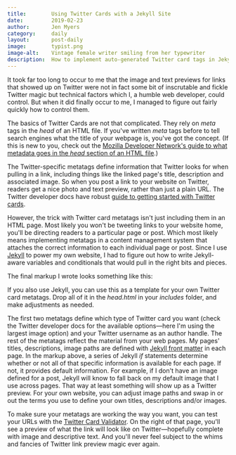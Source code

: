 ```yaml
---
title:        Using Twitter Cards with a Jekyll Site
date:         2019-02-23
author:       Jen Myers
category:     daily
layout:       post-daily
image:        typist.png
image-alt:    Vintage female writer smiling from her typewriter
description:  How to implement auto-generated Twitter card tags in Jekyll
---
```


It took far too long to occur to me that the image and text previews for links that showed up on Twitter were not in fact some bit of inscrutable and fickle Twitter magic but technical factors which I, a humble web developer, could control. But when it did finally occur to me, I managed to figure out fairly quickly how to control them.

<!-- more -->

The basics of Twitter Cards are not that complicated. They rely on _meta_ tags in the _head_ of an HTML file. If you've written _meta_ tags before to tell search engines what the title of your webpage is, you've got the concept. (If this is new to you, check out the [Mozilla Developer Network's guide to what metadata goes in the _head_ section of an HTML file](https://developer.mozilla.org/en-US/docs/Learn/HTML/Introduction_to_HTML/The_head_metadata_in_HTML).)

The Twitter-specific metatags define information that Twitter looks for when pulling in a link, including things like the linked page's title, description and associated image. So when you post a link to your website on Twitter, readers get a nice photo and text preview, rather than just a plain URL. The Twitter developer docs have robust [guide to getting started with Twitter cards](https://developer.twitter.com/en/docs/tweets/optimize-with-cards/guides/getting-started.html).

However, the trick with Twitter card metatags isn't just including them in an HTML page. Most likely you won't be tweeting links to your website home, you'll be directing readers to a particular page or post. Which most likely means implementing metatags in a content management system that attaches the correct information to each individual page or post. Since I use [Jekyll](https://jekyllrb.com/) to power my own website, I had to figure out how to write Jekyll-aware variables and conditionals that would pull in the right bits and pieces.

The final markup I wrote looks something like this:

<script src="https://gist.github.com/jenmyers/34b2118c2f474dd40a9cf3bc58840948.js"></script>

If you also use Jekyll, you can use this as a template for your own Twitter card metatags. Drop all of it in the _head.html_ in your _includes_ folder, and make adjustments as needed.

The first two metatags define which type of Twitter card you want (check the Twitter developer docs for the available options—here I'm using the largest image option) and your Twitter username as an author handle. The rest of the metatags reflect the material from your web pages. My pages' titles, descriptions, image paths are defined with [Jekyll front matter](https://jekyllrb.com/docs/front-matter/) in each page. In the markup above, a series of Jekyll _if_ statements determine whether or not all of that specific information is available for each page. If not, it provides default information. For example, if I don't have an image defined for a post, Jekyll will know to fall back on my default image that I use across pages. That way at least something will show up as a Twitter preview. For your own website, you can adjust image paths and swap in or out the terms you use to define your own titles, descriptions and/or images.

To make sure your metatags are working the way you want, you can test your URLs with the [Twitter Card Validator](https://cards-dev.twitter.com/validator). On the right of that page, you'll see a preview of what the link will look like on Twitter—hopefully complete with image and descriptive text. And you'll never feel subject to the whims and fancies of Twitter link preview magic ever again.
